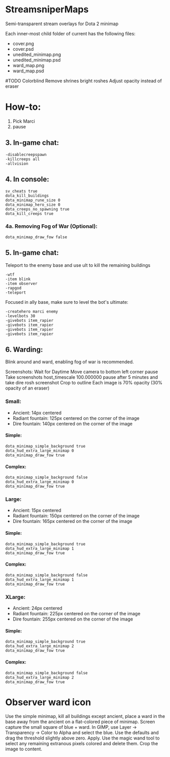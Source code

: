 # StreamsniperMaps
 Semi-transparent stream overlays for Dota 2 minimap

Each inner-most child folder of current has the following files:
* cover.png
* cover.psd
* unedited_minimap.png
* unedited_minimap.psd
* ward_map.png
* ward_map.psd

#TODO
Colorblind
Remove shrines
bright roshes
Adjust opacity instead of eraser

# How-to:
1. Pick Marci
2. pause

## 3. In-game chat:
```
-disablecreepspawn
-killcreeps all
-allvision
```

## 4. In console:
```
sv_cheats true
dota_kill_buildings
dota_minimap_rune_size 0
dota_minimap_hero_size 0
dota_creeps_no_spawning true
dota_kill_creeps true
```

### 4a. Removing Fog of War (Optional):
```
dota_minimap_draw_fow false
```

## 5. In-game chat:
Teleport to the enemy base and use ult to kill the remaining buildings

```
-wtf
-item blink
-item observer
-rapgod
-teleport
```

Focused in ally base, make sure to level the bot's ultimate:
```
-createhero marci enemy
-levelbots 30
-givebots item_rapier
-givebots item_rapier
-givebots item_rapier
-givebots item_rapier
```

## 6. Warding:
Blink around and ward, enabling fog of war is recommended.

Screenshots:
Wait for Daytime
Move camera to bottom left corner
pause
Take screenshots
host_timescale 100.000000
pause after 5 minutes and take dire rosh screenshot
Crop to outline
Each image is 70% opacity (30% opacity of an eraser)

### Small:
- Ancient: 14px centered
- Radiant fountain: 125px centered on the corner of the image
- Dire fountain: 140px centered on the corner of the image

#### Simple:
```
dota_minimap_simple_background true
dota_hud_extra_large_minimap 0
dota_minimap_draw_fow true
```
#### Complex:
```
dota_minimap_simple_background false
dota_hud_extra_large_minimap 0
dota_minimap_draw_fow true
```

### Large:
- Ancient: 15px centered
- Radiant fountain: 150px centered on the corner of the image
- Dire fountain: 165px centered on the corner of the image

#### Simple:
```
dota_minimap_simple_background true
dota_hud_extra_large_minimap 1
dota_minimap_draw_fow true
```
#### Complex:
```
dota_minimap_simple_background false
dota_hud_extra_large_minimap 1
dota_minimap_draw_fow true
```

### XLarge:
- Ancient: 24px centered
- Radiant fountain: 225px centered on the corner of the image
- Dire fountain: 255px centered on the corner of the image

#### Simple:
```
dota_minimap_simple_background true
dota_hud_extra_large_minimap 2
dota_minimap_draw_fow true
```
#### Complex:
```
dota_minimap_simple_background false
dota_hud_extra_large_minimap 2
dota_minimap_draw_fow true
```

# Observer ward icon

Use the simple minimap, kill all buildings except ancient, place a ward in the base away from the ancient on a flat-colored piece of minimap. Screen capture the small square of blue + ward. In GIMP, use Layer -> Transparency -> Color to Alpha and select the blue. Use the defaults and drag the threshold slightly above zero. Apply. Use the magic wand tool to select any remaining extranous pixels colored and delete them. Crop the image to content.

